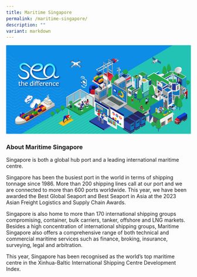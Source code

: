 ```yaml
---
title: Maritime Singapore
permalink: /maritime-singapore/
description: ""
variant: markdown
---
```

![](/images/Homepage%20Banners/maritime%20std-kv%20795x380-04.jpg)

### About Maritime Singapore
Singapore is both a global hub port and a leading international maritime centre. 

Singapore has been the busiest port in the world in terms of shipping tonnage since 1986. More than 200 shipping lines call at our port and we are connected to more than 600 ports worldwide. This year, we have been awarded the Best Global Seaport and Best Seaport in Asia at the 2023 Asian Freight Logistics and Supply Chain Awards.

Singapore is also home to more than 170 international shipping groups compromising, container, bulk carriers, tanker, offshore and LNG markets. Besides a high concentration of international shipping groups, Maritime Singapore also offers a comprehensive range of both technical and commercial maritime services such as finance, broking, insurance, surveying, legal and arbitration. 

This year, Singapore has been recognised as the world’s top maritime centre in the Xinhua-Baltic International Shipping Centre Development Index.